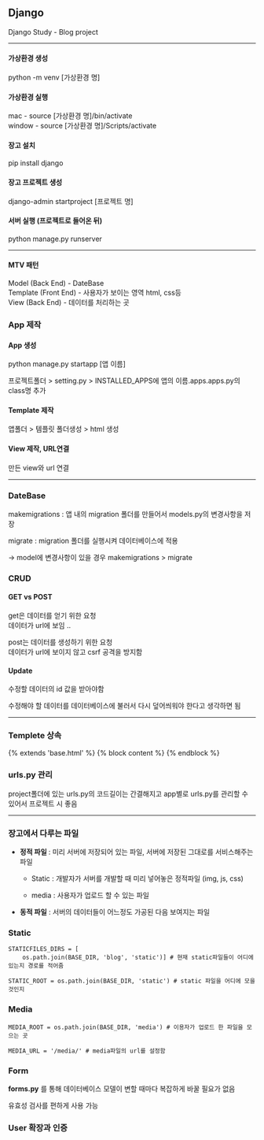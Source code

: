 ## Django

Django Study - Blog project

---

#### 가상환경 생성

python -m venv [가상환경 명]

#### 가상환경 실행

mac - source [가상환경 명]/bin/activate <br>
window - source [가상환경 명]/Scripts/activate

#### 장고 설치

pip install django

#### 장고 프로젝트 생성

django-admin startproject [프로젝트 명]

#### 서버 실행 (프로젝트로 들어온 뒤)

python manage.py runserver

---

#### MTV 패턴

Model (Back End) - DateBase <br>
Template (Front End) - 사용자가 보이는 영역 html, css등 <br>
View (Back End) - 데이터를 처리하는 곳

### App 제작

#### App 생성

python manage.py startapp [앱 이름]

프로젝트폴더 > setting.py > INSTALLED_APPS에 앱의 이름.apps.apps.py의 class명 추가

#### Template 제작

앱폴더 > 템플릿 폴더생성 > html 생성

#### View 제작, URL연결

만든 view와 url 연결

---

### DateBase

makemigrations
: 앱 내의 migration 폴더를 만들어서 models.py의 변경사항을 저장

migrate : migration 폴더를 실행시켜 데이터베이스에 적용

→ model에 변경사항이 있을 경우 makemigrations > migrate

### CRUD

#### GET vs POST

get은 데이터를 얻기 위한 요청 <br>
데이터가 url에 보임 ..
<br>

post는 데이터를 생성하기 위한 요청 <br>
데이터가 url에 보이지 않고 csrf 공격을 방지함

#### Update

수정할 데이터의 id 값을 받아야함

수정해야 할 데이터를 데이터베이스에 불러서 다시 덮어씌워야 한다고 생각하면 됨

---

### Templete 상속

{% extends 'base.html' %}
{% block content %}
{% endblock %}

### urls.py 관리

project폴더에 있는 urls.py의 코드길이는 간결해지고 app별로 urls.py를 관리할 수 있어서 프로젝트 시 좋음

---

### 장고에서 다루는 파일

- <b> 정적 파일 </b>
  : 미리 서버에 저장되어 있는 파일, 서버에 저장된 그대로를 서비스해주는 파일

    * Static : 개발자가 서버를 개발할 때 미리 넣어놓은 정적파일 (img, js, css)


    * media : 사용자가 업로드 할 수 있는 파일

- <b>동적 파일</b>
  : 서버의 데이터들이 어느정도 가공된 다음 보여지는 파일


### Static

    STATICFILES_DIRS = [
        os.path.join(BASE_DIR, 'blog', 'static')] # 현재 static파일들이 어디에 있는지 경로를 적어줌

    STATIC_ROOT = os.path.join(BASE_DIR, 'static') # static 파일을 어디에 모을것인지

### Media

    MEDIA_ROOT = os.path.join(BASE_DIR, 'media') # 이용자가 업로드 한 파일을 모으는 곳

    MEDIA_URL = '/media/' # media파일의 url를 설정함



### Form

<b>forms.py</b> 를 통해 데이터베이스 모델이 변할 때마다 복잡하게 바꿀 필요가 없음 

유효성 검사를 편하게 사용 가능


### User 확장과 인증




